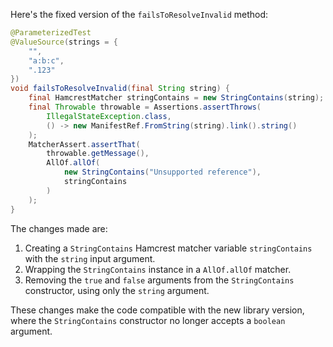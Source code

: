 Here's the fixed version of the `failsToResolveInvalid` method:

```java
@ParameterizedTest
@ValueSource(strings = {
    "",
    "a:b:c",
    ".123"
})
void failsToResolveInvalid(final String string) {
    final HamcrestMatcher stringContains = new StringContains(string);
    final Throwable throwable = Assertions.assertThrows(
        IllegalStateException.class,
        () -> new ManifestRef.FromString(string).link().string()
    );
    MatcherAssert.assertThat(
        throwable.getMessage(),
        AllOf.allOf(
            new StringContains("Unsupported reference"),
            stringContains
        )
    );
}
```

The changes made are:

1. Creating a `StringContains` Hamcrest matcher variable `stringContains` with the `string` input argument.
2. Wrapping the `StringContains` instance in a `AllOf.allOf` matcher.
3. Removing the `true` and `false` arguments from the `StringContains` constructor, using only the `string` argument.

These changes make the code compatible with the new library version, where the `StringContains` constructor no longer accepts a `boolean` argument.